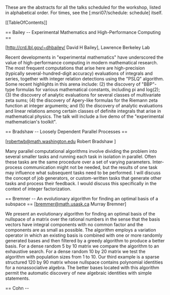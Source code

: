 These are the abstracts for all the talks scheduled for the workshop, listed in 
alphabetical order.  For times, see the [:msri07/schedule: schedule] itself.

[[TableOfContents]]

== Bailey -- Experimental Mathematics and High-Performance Computing ==
 
[http://crd.lbl.gov/~dhbailey/ David H Bailey], Lawrence Berkeley Lab
 
Recent developments in "experimental mathematics" have underscored the value of
high-performance computing in modern mathematical research.  The most frequent
computations that arise here are high-precision (typically
several-hundred-digit accuracy) evaluations of integrals and series, together
with integer relation detections using the "PSLQ" algorithm.  Some recent
highlights in this arena include: (2) the discovery of "BBP"-type formulas for
various mathematical constants, including pi and log(2); (3) the discovery of
analytic evaluations for several classes of multivariate zeta sums; (4) the
discovery of Apery-like formulas for the Riemann zeta function at integer
arguments; and (5) the discovery of analytic evaluations and linear relations
among certain classes of definite integrals that arise in mathematical physics.
The talk will include a live demo of the "experimental mathematician's
toolkit".

== Bradshaw -- Loosely Dependent Parallel Processes ==

[robertwb@math.washington.edu Robert Bradshaw ]

Many parallel computational algorithms involve dividing the problem into
several smaller tasks and running each task in isolation in parallel.  Often
these tasks are the same procedure over a set of varying parameters.
Inter-process communication might not be needed, but the results of one task
may influence what subsequent tasks need to be performed. I will discuss the
concept of job generators, or custom-written tasks that generate other tasks
and process their feedback. I would discuss this specifically in the context of
integer factorization.

== Bremner -- An evolutionary algorithm for finding an optimal basis of a subspace ==
[bremmer@math.usask.ca Murray Bremner]

We present an evolutionary algorithm for finding an optimal basis of the
nullspace of a matrix over the rational numbers in the sense that the basis
vectors have integral components with no common factor and the components are
as small as possible. The algorithm employs a variation operator in which an
existing basis is combined with one or more randomly generated bases and then
filtered by a greedy algorithm to produce a better basis. For a dense random 5
by 10 matrix we compare the algorithm to an exhaustive search.  For a dense
random 10 by 20 matrix we test the algorithm with population sizes from 1
to 10. Our third example is a sparse structured 120 by 90 matrix whose
nullspace contains polynomial identities for a nonassociative algebra. The
better bases located with this algorithm permit the automatic discovery of new
algebraic identities with simple statements.

== Cohn -- <TITLE> ==
[http://research.microsoft.com/~cohn/ Henry Cohn (Microsoft Research)]

== Cooperman -- Disk-Based Parallel Computing: A New Paradigm ==
[http://www.ccs.neu.edu/home/gene/ Gene Cooperman (Northeastern University)]

Symbolic algebra problems are often characterized by intermediate swell. Hence,
many computations are limited by space rather than by time.  Previously,
practitioners were space-limited by the available aggregate RAM of a
cluster. By using disk as the "new RAM", one can now consider computations that
were previously unthinkable. Such a strategy takes advantage of the parallel
I/O of the many local disks in a cluster. Note that 50 disks provide a parallel
bandwidth of about 2.5 GB/s --- similar to the bandwidth of a single RAM
subsystem. Hence, the local disks of a cluster provide many tens of terabytes
of the new "disk-based RAM", while traditional physical RAM serves as a
cache. Since disk ("disk-based RAM") has poor latency, any computation must be
structured around algorithmic primitives that based on streaming
access. Luckily, in many interesting cases, this is not difficult. We present a
general software architecture and an early implementation of that architecture.


== Edelman -- <TITLE> ==
[http://www-math.mit.edu/~edelman/ Alan Edelman (MIT)]


== Fateman -- polynomial multiplication ==

[fateman@cs.berkeley.edu Richard Fateman ]

Dense polynomial multiplication can be reduced to (long) integer multiplication
which can be reduced to FFT which can be done in parallel. Sparse multivariate
polynomial multiplication cannot plausibly be reduced in this manner. Explicit
representation of sparse polynomials by (distributed) hash tables provides a
possible parallel technique. I'd like to hear discussion of this (or offer such
comments myself.)  I hope an hour is too much time.

== Granger -- Interactive Parallel Computing using Python and IPython ==

[http://txcorp.com Brian Granger - Tech X Corp.]

Interactive computing environments, such as Matlab, IDL and
Mathematica are popular among researchers because their
interactive nature is well matched to the exploratory nature of
research.  However, these systems have one critical weakness:
they are not designed to take advantage of parallel computing
hardware such as multi-core CPUs, clusters and supercomputers.
Thus, researchers usually turn to non-interactive compiled
languages, such as C/C++/Fortran when parallelism is needed.

In this talk I will describe recent work on the IPython project
to implement a software architecture that allows parallel
applications to be developed, debugged, tested, executed and
monitored in a fully interactive manner using the Python
programming language.  This system is fully functional and allows
many types of parallelism to be expressed, including message
passing (using MPI), task farming, shared memory, and custom user
defined approaches.  I will describe the architecture, provide an
overview of its basic usage and then provide more sophisticated
examples of how it can be used in the development of new parallel
algorithms.  Because IPython is one of the components of the SAGE
system, I will also discuss how IPython's parallel computing
capabilities can be used in that context.


== Harrison -- Science at the petascale --- tools in the tool box. ==

[http://www.csm.ornl.gov/ccsg/html/staff/harrison.html Robert Harrison ] (Oak Ridge 
National Lab)

Petascale computing will require coordinating the actions of 100,000+
processors, and directing the flow of data between up to six levels
of memory hierarchy and along channels that differ by over a factor of
100 in bandwidth. Amdahl's law requires that petascale applications
have less than 0.001% sequential or replicated work in order to
be at least 50% efficient. These are profound challenges for all but
the most regular or embarrassingly parallel applications, yet we also
demand that not just bigger and better, but fundamentally new science.
In this presentation I will discuss how we are attempting to confront
simultaneously the complexities of petascale computation while
increasing our scientific productivity. I hope that I can convince you
that our development of MADNESS (multiresolution adaptive numerical
scientific simulation) is not as crazy as it sounds.

This work is funded by the U.S. Department of Energy, the division of
Basic Energy Science, Office of Science, and was performed in part
using resources of the National Center for Computational Sciences, both
under contract DE-AC05-00OR22725 with Oak Ridge National Laboratory.


== Hart -- <TITLE> ==
[http://www.maths.warwick.ac.uk/~masfaw/ Bill Hart (Warwick)]

== Hida -- <TITLE> ==
[http://www.cs.berkeley.edu/~yozo/ Yozo Hida (UC Berkeley)]

== Johnson-Leung -- Special values for abelian extensions of imaginary quadratic fields. ==

[jenfns@brandeis.edu Jennifer Johnson-Leung]

In the case of extensions of number fields, the equivariant Tamagawa number
conjecture is best though of as a twisted, Galois equivariant class number
formula. This conjecture is proved for abelian extensions of the rationals. I
will summarize the current state of the problem for abelian extensions of
imaginary quadratic fields. This is the only other large class of field
extensions where substantive progress has been made. I will discuss the
difficulties in other cases where I am hopeful that computational methods may
prove fruitful

== Khan -- Game Theoretical Solutions for Data Replication in Distributed Computing Systems ==

[sakhan@cse.uta.edu Samee Khan]

Data replication is an essential technique employed to reduce the user
perceived access time in distributed computing systems. One can find numerous
algorithms that address the data replication problem (DRP) each contributing in
its own way. These range from the traditional mathematical optimization
techniques, such as, linear programming, dynamic programming, etc. to the
biologically inspired meta-heuristics. We aim to introduce game theory as a new
oracle to tackle the data replication problem. The beauty of the game theory
lies in its flexibility and distributed architecture, which is well-suited to
address the DRP. We will specifically use action theory (a special branch of
game theory) to identify techniques that will effectively and efficiently solve
the DRP. Game theory and its necessary properties are briefly introduced,
followed by a through and detailed mapping of the possible game theoretical
techniques and DRP. As an example, we derive a game theoretical algorithm for
the DRP, and propose several extensions of it. An elaborate experimental setup
is also detailed, where the derived algorithm is comprehensively evaluated
against three conventional techniques, branch and bound, greedy and genetic
algorithms.

== Kotsireas -- Combinatorial Designs: constructions, algorithms and new results ==

[ ikotsire@wlu.ca Ilias Kotsireas]

We plan to describe recent progress in the search for combinatorial designs of
high order. This progress has been achieved via some algorithmic concepts, such
as the periodic autocorrelation function, the discrete Fourier transform and
the power spectral density criterion, in conjunction with heuristic
observations on plausible patterns for the locations of zero elements. The
discovery of such patterns is done using meta-programming and automatic code
generation (and perhaps very soon data mining algorithms) and reveals the
remarkable phenomenon of crystalization, which does not yet possess a
satisfactory explanation. The resulting algorithms are amenable to parallelism
and we have implemented them on supercomputers, typically as implicit parallel
algorithms.

== Leykin -- Parallel computation of Grobner bases in the Weyl algebra ==

[leykin@ima.umn.edu Anton Leykin ]

The usual machinery of Grobner bases can be applied to non-commutative algebras
of the so-called solvable type. One of them, the Weyl algebra, plays the
central role in the computations with $D$-modules. The practical complexity of
the Grobner bases computation in the Weyl algebra is much higher than in the
(commutative) polynomial rings, therefore, calling naturally for parallel
computation.  We have developed an algorithm to perform such computation
employing the master-slave paradigm. Our implementation, which has been carried
out in C++ using MPI, draws ideas from both Buchberger algorithm and
Faug\`{e}re's $F_4$. It exhibits better speedups for the Weyl algebra in
comparison to polynomial problems of the similar size.

== Martin -- MPMPLAPACK: The Massively Parallel Multi-Precision Linear Algebra Package ==

[http://www.math.jmu.edu/~martin/ Jason Martin (James Madison University)]

For several decades, researchers in the applied fields have had access
to powerful linear algebra packages designed to run on massively
parallel systems.  Libraries such as ScaLAPACK and PLAPACK provide a
rich set of functions (usually based on BLAS) for performing linear
algebra over single or double precision real or complex data.
However, such libraries are of limited use to researchers in discrete
mathematics who often need to compute with multi-precision data types.

This talk will cover a massively parallel multi-precision linear
algebra package that I am attempting to write.  The goal of this C/MPI
library is to provide drop-in parallel functionality to existing
number theory and algebraic geometry programs (such as Pari, Sage, and
Macaulay2) while preserving enough flexibility to eventually become a
full multi-precision version of PLAPACK.  I will describe some
architectural assumptions, design descisions, and benchmarks made so
far and actively solicit input from the audience (I'll buy coffee for
the person who suggests the best alternative to the current name).

== Maza-Xie -- <TITLE> ==
[http://www.csd.uwo.ca/~moreno/ Moreno Maza and Xie (Western Ontario)]

== Noel -- <TITLE> ==
[http://www.math.umb.edu/~anoel/ Alfred Noel (UMass Boston / MIT)]

== Pernet -- Parallelism perspectives for the LinBox library ==

[cpernet@uwaterloo.ca Clement Pernet]

LinBox is a generic library for efficient linear algebra with blackbox or dense matrices over a finite fields or Z. We first prent a few notions of the
sequential implementations of selected problems, such as the system resolution or multiple triangular system resolution, or the chinese remaindering
algorithm.
Then we expose perspectives for incorporating parallelism in LinBox, including multi-prime lifting for system resolution over Q, or parallel chinese
remaindering. This last problem raises the difficult problem of combining early termination and work-stealing techniques.

== Qiang -- Distributed Computing using SAGE ==
[http://www.yiqiang.net/ Yi Qiang (UW)]

The objective of this research project is to implement coarse grained
distributed computation facilities into SAGE. My goal was to design and
implement a distributed computing framework that offered SAGE users an easy and
effective method of parallelizing computations. In the presentation I will demonstrate several sample use cases
of how to leverage distributed computing in SAGE.

== Shishkina -- Variational Inequalities on Stratified Sets ==

[ilina_dico@mail.ru Elina Shishkina]

I establish variational inequalities on a class of multistructures, called stratified sets.
For stratified sets these problem have to combined with the geometry and the algebraic
structure of the domain.

== Roch -- <TITLE> ==
[http://www-id.imag.fr/Laboratoire/Membres/Roch_Jean-Louis/perso.html Jean-Louis Roch 
(France)]

== Tonchev -- Combinatorial designs and code synchronization ==

[tonchev@mtu.edu Vladimir Tonchev ]

Difference systems of sets are combinatorial designs that arise in connection
with code synchronization.  Algebraic constructions based on cyclic difference
sets and finite geometry and algorithms for finding optimal difference systems
of sets are discussed.

== Verschelde -- <TITLE> ==
[http://www.math.uic.edu/~jan/ Jan Verschelde (UIC)]

== Wolf & Neun -- Parallel sparsening and simplification of systems of equations ==
[ twolf@brocku.ca Thomas Wolf ]
[ neun@zib.de Winfried Neun ]

In a Groebner Basis computation the guiding principle for pairing and
`reducing' equations is a total ordering of monomials or of derivatives for
differential Groebner Bases. If reduction based on an ordering is replaced by
reduction to minimize the number of terms of an equation through another
equation then on the downside the resulting (shorter) system does depend on the
order of pairing of equations for shortening but on the upside there are number
of advantages that makes this procedure a perfect addition/companion to the
Groebner Basis computation. Such features are:

  - In contrast to Groebner Basis computations, this algorithm is safe in the
sense that it does not need any significant amount of memory, even not
temporarily.

  - It is self-enforcing, i.e. the shorter equations become, the more useful
  for shortening other equations they potentially get.

  - Equations in a sparse system are less coupled and a cost effective
elimination strategy (ordering) is much easier to spot (for humans and
computers) than for a dense system.

  - Statistical tests show that the probability of random polynomials to
  factorize increases drastically the fewer terms a polynomial has.

  - By experience the shortening of partial differential equations increases
their chance to become ordinary differential equations which are usually easier
to solve explicitly.

  - The likelyhood of shortenings to be possible is especially high for large
overdetermined systems. This is because the number of pairings goes
quadratically with the number of equations but for overdetermined systems, more
equations does not automatically mean more unknowns to occur which potentially
obstruct shortening by introducing terms that can not cancel.

  - The algorithm offers a fine grain parallelization in the computation to
shorten one equation with another one and a coarse grain parallelization in
that any pair of two equations of a larger system can be processed in parallel.
In the talk we will present the algorithm, show examples supporting the above
statements and give a short demo.


== Zafiris -- Geometric Characteristics of Trivariate Maps ==
[ZafirisV@uhd.edu Vasilis Zafiris]

Volume grid cells are usually constructed using a trivariate polynomial map
defined on a reference domain. The simplest and most popular trivariate is the
trilinear. The map and its Jacobian are represented in Bezier form and a
pyramid algorithm is utilized to simultaneously compute points and geometric
characteristics associated with the map. In addition, sufficient conditions are
given for the positivity of the Jacobian determinant and an iterative algorithm
for solving the inversion problem is derived. The convergence and the accuracy
of numerical solutions to partial differential equations strongly depend on the
geometric characteristics of the grids on which these solutions are
computed. First and second order geometric characteristics for hexahedral
volume grids cells are formulated and applied to evaluate the quality of
three-dimensional grid structures. Examples measuring the Jacobian and the
orthogonality of geologic grids are given.

== Yelick -- <TITLE> ==
[http://www.cs.berkeley.edu/~yelick/ Kathy Yelick (UC Berkeley)]

== Zhuang -- Parallel Implementation of Polyhedral Homotopy Methods ==
[yzhuan1@math.uic.edu Yan Zhuang]

Homotopy methods to solve polynomial systems are well suited for parallel
computing because the solution paths defined by the homotopy can be tracked
independently. For sparse polynomial systems, polyhedral methods give efficient
homotopy algorithms. The polyhedral homotopy methods run in three stages: (1)
compute the mixed volume; (2) solve a random coefficient start system; (3)
track solution paths to solve the target system.  This paper is about how to
parallelize the second stage in PHCpack. We use a static workload distribution
algorithm and achieve a good speedup on the cyclic n-roots benchmark
systems. Dynamic workload balancing leads to reduced wall times on large
polynomial systems which arise in mechanism design.
